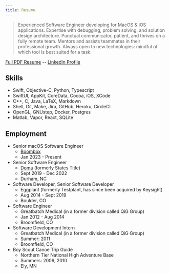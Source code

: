 ```yaml
---
title: Resume
---
```


> Experienced Software Engineer developing for MacOS & iOS applications.
> Expertise with debugging, problem solving, and solution design architecture.
> Punctual communicator, patient, and thrives on a fully remote team.
> Mentors and assists teammates in their professional growth.
> Always open to new technologies: mindful of which tool is best suited for a task.

[Full PDF Resume](resume.pdf) -- [LinkedIn Profile](http://www.linkedin.com/in/p3l6)

## Skills
* Swift, Objective-C, Python, Typescript
* SwiftUI, AppKit, CoreData, Cocoa, iOS, XCode
* C++, C, Java, LaTeX, Markdown
* Shell, Git, Make, Jira, GitHub, Heroku, CircleCI
* OpenGL, GNUstep, Docker, Postgres
* Matlab, Vapor, React, SQLite

## Employment
* Senior macOS Software Engineer
  * [Boombox](boombox.io)
  * Jan 2023 - Present
* Senior Software Engineer
  * [Doma](doma.com) (formerly States Title)
  * Sept 2019 - Dec 2022
  * Durham, NC
* Software Developer, Senior Software Developer
  * Eggplant (formerly Testplant, has since been acquired by Keysight)
  * Aug 2014 - Sept 2019
  * Boulder, CO
* Software Engineer
  * Greatbatch Medical (in a former division called QiG Group)
  * Jan 2012 - Aug 2014
  * Broomfield, CO
* Software Development Intern
  * Greatbatch Medical (in a former division called QiG Group)
  * Summer: 2011
  * Broomfield, CO
* Boy Scout Canoe Trip Guide
  * Northern Tier National High Adventure Base
  * Summers: 2009, 2010
  * Ely, MN
